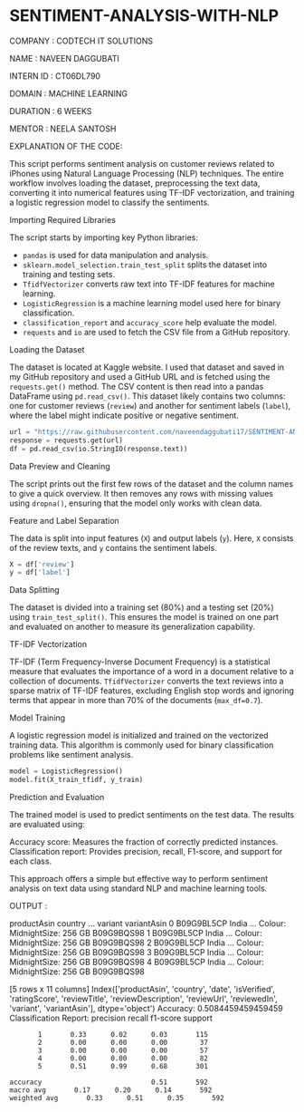 # SENTIMENT-ANALYSIS-WITH-NLP

COMPANY : CODTECH IT SOLUTIONS

NAME : NAVEEN DAGGUBATI

INTERN ID : CT06DL790

DOMAIN : MACHINE LEARNING

DURATION : 6 WEEKS

MENTOR : NEELA SANTOSH

EXPLANATION OF THE CODE:

This script performs sentiment analysis on customer reviews related to iPhones using Natural Language Processing (NLP) techniques. The entire workflow involves loading the dataset, preprocessing the text data, converting it into numerical features using TF-IDF vectorization, and training a logistic regression model to classify the sentiments.

Importing Required Libraries

The script starts by importing key Python libraries:

* `pandas` is used for data manipulation and analysis.
* `sklearn.model_selection.train_test_split` splits the dataset into training and testing sets.
* `TfidfVectorizer` converts raw text into TF-IDF features for machine learning.
* `LogisticRegression` is a machine learning model used here for binary classification.
* `classification_report` and `accuracy_score` help evaluate the model.
* `requests` and `io` are used to fetch the CSV file from a GitHub repository.

Loading the Dataset

The dataset is located at Kaggle website. I used that dataset and saved in my GitHub repository and used a GitHub URL and is fetched using the `requests.get()` method. The CSV content is then read into a pandas DataFrame using `pd.read_csv()`. This dataset likely contains two columns: one for customer reviews (`review`) and another for sentiment labels (`label`), where the label might indicate positive or negative sentiment.

```python
url = "https://raw.githubusercontent.com/naveendaggubati17/SENTIMENT-ANALYSIS-WITH-NLP/main/iphone.csv"
response = requests.get(url)
df = pd.read_csv(io.StringIO(response.text))
```

Data Preview and Cleaning

The script prints out the first few rows of the dataset and the column names to give a quick overview. It then removes any rows with missing values using `dropna()`, ensuring that the model only works with clean data.

Feature and Label Separation

The data is split into input features (`X`) and output labels (`y`). Here, `X` consists of the review texts, and `y` contains the sentiment labels.

```python
X = df['review']
y = df['label']
```

Data Splitting

The dataset is divided into a training set (80%) and a testing set (20%) using `train_test_split()`. This ensures the model is trained on one part and evaluated on another to measure its generalization capability.

TF-IDF Vectorization

TF-IDF (Term Frequency-Inverse Document Frequency) is a statistical measure that evaluates the importance of a word in a document relative to a collection of documents. `TfidfVectorizer` converts the text reviews into a sparse matrix of TF-IDF features, excluding English stop words and ignoring terms that appear in more than 70% of the documents (`max_df=0.7`).

Model Training

A logistic regression model is initialized and trained on the vectorized training data. This algorithm is commonly used for binary classification problems like sentiment analysis.

```python
model = LogisticRegression()
model.fit(X_train_tfidf, y_train)
```

Prediction and Evaluation

The trained model is used to predict sentiments on the test data. The results are evaluated using:

Accuracy score: Measures the fraction of correctly predicted instances.
Classification report: Provides precision, recall, F1-score, and support for each class.

This approach offers a simple but effective way to perform sentiment analysis on text data using standard NLP and machine learning tools.


OUTPUT :


productAsin country  ...                       variant  variantAsin
0  B09G9BL5CP   India  ...  Colour: MidnightSize: 256 GB   B09G9BQS98
1  B09G9BL5CP   India  ...  Colour: MidnightSize: 256 GB   B09G9BQS98
2  B09G9BL5CP   India  ...  Colour: MidnightSize: 256 GB   B09G9BQS98
3  B09G9BL5CP   India  ...  Colour: MidnightSize: 256 GB   B09G9BQS98
4  B09G9BL5CP   India  ...  Colour: MidnightSize: 256 GB   B09G9BQS98

[5 rows x 11 columns]
Index(['productAsin', 'country', 'date', 'isVerified', 'ratingScore',
       'reviewTitle', 'reviewDescription', 'reviewUrl', 'reviewedIn',
       'variant', 'variantAsin'],
      dtype='object')
Accuracy: 0.5084459459459459
Classification Report:
               precision    recall  f1-score   support

           1       0.33      0.02      0.03       115
           2       0.00      0.00      0.00        37
           3       0.00      0.00      0.00        57
           4       0.00      0.00      0.00        82
           5       0.51      0.99      0.68       301

    accuracy                           0.51       592
    macro avg       0.17      0.20      0.14       592
    weighted avg       0.33      0.51      0.35       592
